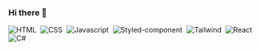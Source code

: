 ### Hi there 👋
![HTML](https://img.shields.io/badge/JavaScript-323330?style=for-the-badge&logo=html5&logoColor=F7DF1E)&nbsp;
![CSS](https://img.shields.io/badge/JavaScript-323330?style=for-the-badge&logo=css&logoColor=F7DF1E)&nbsp;
![Javascript](https://img.shields.io/badge/JavaScript-323330?style=for-the-badge&logo=javascript&logoColor=F7DF1E)&nbsp;
![Styled-component](https://img.shields.io/badge/styled--components-DB7093?style=for-the-badge&logo=styled-components&logoColor=white)&nbsp;
![Tailwind](https://img.shields.io/badge/JavaScript-323330?style=for-the-badge&logo=tailwind&logoColor=F7DF1E)&nbsp;
![React](https://img.shields.io/badge/JavaScript-323330?style=for-the-badge&logo=react&logoColor=F7DF1E)&nbsp;
![C#](https://img.shields.io/badge/JavaScript-323330?style=for-the-badge&logo=c#&logoColor=F7DF1E)&nbsp;
<!--
**Moises-Limma/Moises-Limma** is a ✨ _special_ ✨ repository because its `README.md` (this file) appears on your GitHub profile.

Here are some ideas to get you started:

- 🔭 I’m currently working on ...
- 🌱 I’m currently learning ...
- 👯 I’m looking to collaborate on ...
- 🤔 I’m looking for help with ...
- 💬 Ask me about ...
- 📫 How to reach me: ...
- 😄 Pronouns: ...
- ⚡ Fun fact: ...
-->
